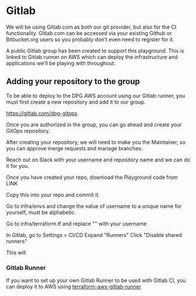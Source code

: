 # Gitlab

We will be using Gitlab.com as both our git provider, but also for the CI functionality. Gitlab.com can be accessed via your existing Github or Bitbucket.org users so you probably don't even need to register for it.

A public Gitlab group has been created to support this playground. This is linked to Gitlab runner on AWS which can deploy the infrastructure and applications we'll be playing with throughout.

## Adding your repository to the group

To be able to deploy to the DPG AWS account using our Gitlab runner, you must first create a new repository and add it to our group.

https://gitlab.com/dpg-gitops


Once you are authorized in the group, you can go ahead and create your GitOps repository.

After creating your repository, we will need to make you the Maintainer, so you can approve merge requests and manage branches.

Reach out on Slack with your username and repository name and we can do it for you.

Once you have created your repo, download the Playground code from LINK

Copy this into your repo and commit it.

Go to infra/envs and change the value of username to a unique name for yourself, must be alphabetic.

Go to infra/terraform.tf and replace "<USERNAME>" with your username

In Gitlab, go to Settings > CI/CD
Expand "Runners"
Click "Disable shared runners"

This will


### Gitlab Runner

If you want to set up your own Gitlab Runner to be used with Gitlab CI, you can deploy it to AWS using [terraform-aws-gitlab-runner](https://github.com/npalm/terraform-aws-gitlab-runner)